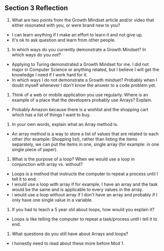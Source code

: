 ## Section 3 Reflection

1. What are two points from the Growth Mindset article and/or video that either resonated with you, or were brand new to you?
- I can learn anything if I make an effort to learn it and not give up.
- It's ok to ask question and learn from other people.

1. In which ways do you currently demonstrate a Growth Mindset? In which ways do you _not_?
- Applying to Turing demonstrated a Growth Mindset for me. I did not major in Computer Science or anything related, but I believe I will get the knowledge I need if I work hard for it.
- In which ways I do not demonstrate a Growth mindset? Probably when I doubt myself whenever I don't know the answer to a code problem yet.

1. Think of a web or mobile application you use regularly. Where is an example of a place that the developers probably use Arrays? Explain.
- Probably Amazon because there is a wishlist and the shopping cart which has a list of things I want to buy.

1. In your own words, explain what an Array method is.
- An array method is a way to store a list of values that are related to each other (for example: Shopping list), rather than listing the items separately, we can put the items in one, single array (for example: in one single piece of paper).

1. What is the purpose of a loop? When we would use a loop in conjunction with array vs. without?
- Loops is a method that instructs the computer to repeat a process until I tell it to end.
- I would use a loop with array if for example, I have an array and the task would be the same and is applicable to every values in the array.
- i would use a loop without array if I don't have an array and probably if I only have one single value in a variable.

1. If you had to teach a 5 year old about loops, how would you explain it?
- Loops is like telling the computer to repeat a task/process until i tell it to end.

1. What questions do you still have about Arrays and loops?
- I honestly need to read about these more before Mod 1.
